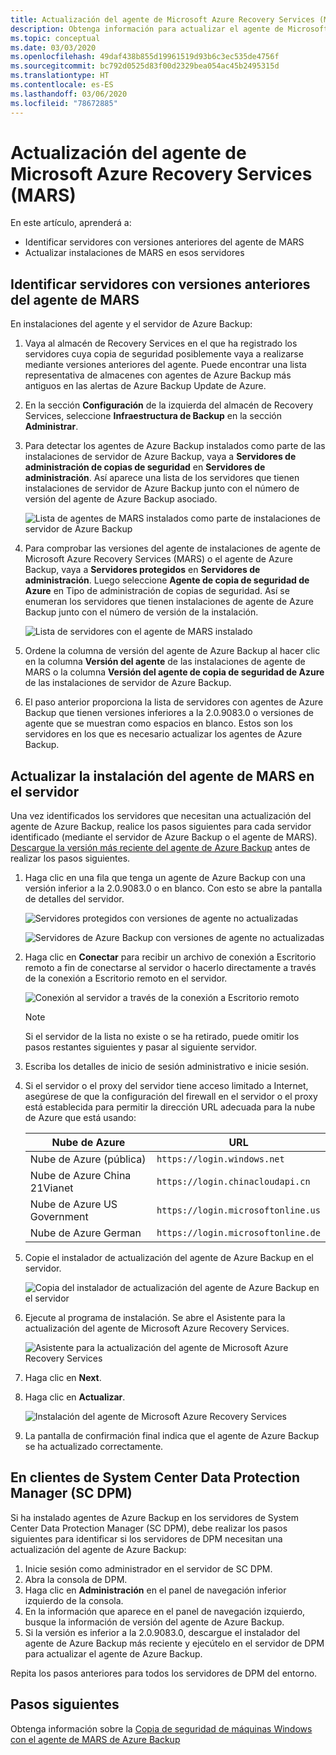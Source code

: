 ```yaml
---
title: Actualización del agente de Microsoft Azure Recovery Services (MARS)
description: Obtenga información para actualizar el agente de Microsoft Azure Recovery Services (MARS).
ms.topic: conceptual
ms.date: 03/03/2020
ms.openlocfilehash: 49daf438b855d19961519d93b6c3ec535de4756f
ms.sourcegitcommit: bc792d0525d83f00d2329bea054ac45b2495315d
ms.translationtype: HT
ms.contentlocale: es-ES
ms.lasthandoff: 03/06/2020
ms.locfileid: "78672885"
---
```

# <a name="upgrade-the-microsoft-azure-recovery-services-mars-agent"></a>Actualización del agente de Microsoft Azure Recovery Services (MARS)

En este artículo, aprenderá a:

* Identificar servidores con versiones anteriores del agente de MARS
* Actualizar instalaciones de MARS en esos servidores

## <a name="identify-servers-with-earlier-versions-of-the-mars-agent"></a>Identificar servidores con versiones anteriores del agente de MARS

En instalaciones del agente y el servidor de Azure Backup:

1. Vaya al almacén de Recovery Services en el que ha registrado los servidores cuya copia de seguridad posiblemente vaya a realizarse mediante versiones anteriores del agente. Puede encontrar una lista representativa de almacenes con agentes de Azure Backup más antiguos en las alertas de Azure Backup Update de Azure.
1. En la sección **Configuración** de la izquierda del almacén de Recovery Services, seleccione **Infraestructura de Backup** en la sección **Administrar**.
1. Para detectar los agentes de Azure Backup instalados como parte de las instalaciones de servidor de Azure Backup, vaya a **Servidores de administración de copias de seguridad** en **Servidores de administración**. Así aparece una lista de los servidores que tienen instalaciones de servidor de Azure Backup junto con el número de versión del agente de Azure Backup asociado.

    ![Lista de agentes de MARS instalados como parte de instalaciones de servidor de Azure Backup](./media/upgrade-mars-agent/backup-management-servers.png)

1. Para comprobar las versiones del agente de instalaciones de agente de Microsoft Azure Recovery Services (MARS) o el agente de Azure Backup, vaya a **Servidores protegidos** en **Servidores de administración**. Luego seleccione **Agente de copia de seguridad de Azure** en Tipo de administración de copias de seguridad. Así se enumeran los servidores que tienen instalaciones de agente de Azure Backup junto con el número de versión de la instalación.

    ![Lista de servidores con el agente de MARS instalado](./media/upgrade-mars-agent/protected-servers.png)

1. Ordene la columna de versión del agente de Azure Backup al hacer clic en la columna **Versión del agente** de las instalaciones de agente de MARS o la columna **Versión del agente de copia de seguridad de Azure** de las instalaciones de servidor de Azure Backup.

1. El paso anterior proporciona la lista de servidores con agentes de Azure Backup que tienen versiones inferiores a la 2.0.9083.0 o versiones de agente que se muestran como espacios en blanco. Estos son los servidores en los que es necesario actualizar los agentes de Azure Backup.

## <a name="update-the-mars-agent-installation-on-the-server"></a>Actualizar la instalación del agente de MARS en el servidor

Una vez identificados los servidores que necesitan una actualización del agente de Azure Backup, realice los pasos siguientes para cada servidor identificado (mediante el servidor de Azure Backup o el agente de MARS). [Descargue la versión más reciente del agente de Azure Backup](https://aka.ms/azurebackup_agent) antes de realizar los pasos siguientes.

1. Haga clic en una fila que tenga un agente de Azure Backup con una versión inferior a la 2.0.9083.0 o en blanco. Con esto se abre la pantalla de detalles del servidor.

    ![Servidores protegidos con versiones de agente no actualizadas](./media/upgrade-mars-agent/old-agent-version.png)

    ![Servidores de Azure Backup con versiones de agente no actualizadas](./media/upgrade-mars-agent/backup-management-servers-old-versions.png)

1. Haga clic en **Conectar** para recibir un archivo de conexión a Escritorio remoto a fin de conectarse al servidor o hacerlo directamente a través de la conexión a Escritorio remoto en el servidor.

    ![Conexión al servidor a través de la conexión a Escritorio remoto](./media/upgrade-mars-agent/connect-to-server.png)

    >[!NOTE]
    > Si el servidor de la lista no existe o se ha retirado, puede omitir los pasos restantes siguientes y pasar al siguiente servidor.

1. Escriba los detalles de inicio de sesión administrativo e inicie sesión.

1. Si el servidor o el proxy del servidor tiene acceso limitado a Internet, asegúrese de que la configuración del firewall en el servidor o el proxy está establecida para permitir la dirección URL adecuada para la nube de Azure que está usando:

    Nube de Azure | URL
    -- | ---
    Nube de Azure (pública) |   `https://login.windows.net`
    Nube de Azure China 21Vianet   | `https://login.chinacloudapi.cn`
    Nube de Azure US Government |   `https://login.microsoftonline.us`
    Nube de Azure German  |  `https://login.microsoftonline.de`

1. Copie el instalador de actualización del agente de Azure Backup en el servidor.

    ![Copia del instalador de actualización del agente de Azure Backup en el servidor](./media/upgrade-mars-agent/copy-agent-installer.png)

1. Ejecute al programa de instalación. Se abre el Asistente para la actualización del agente de Microsoft Azure Recovery Services.

    ![Asistente para la actualización del agente de Microsoft Azure Recovery Services](./media/upgrade-mars-agent/agent-upgrade-wizard.png)

1. Haga clic en **Next**.

1. Haga clic en **Actualizar**.

    ![Instalación del agente de Microsoft Azure Recovery Services](./media/upgrade-mars-agent/upgrade-installation.png)

1. La pantalla de confirmación final indica que el agente de Azure Backup se ha actualizado correctamente.

## <a name="for-system-center-data-protection-manager-sc-dpm-customers"></a>En clientes de System Center Data Protection Manager (SC DPM)

Si ha instalado agentes de Azure Backup en los servidores de System Center Data Protection Manager (SC DPM), debe realizar los pasos siguientes para identificar si los servidores de DPM necesitan una actualización del agente de Azure Backup:

1. Inicie sesión como administrador en el servidor de SC DPM.
2. Abra la consola de DPM.
3. Haga clic en **Administración** en el panel de navegación inferior izquierdo de la consola.
4. En la información que aparece en el panel de navegación izquierdo, busque la información de versión del agente de Azure Backup.
5. Si la versión es inferior a la 2.0.9083.0, descargue el instalador del agente de Azure Backup más reciente y ejecútelo en el servidor de DPM para actualizar el agente de Azure Backup.

Repita los pasos anteriores para todos los servidores de DPM del entorno.

## <a name="next-steps"></a>Pasos siguientes

Obtenga información sobre la [Copia de seguridad de máquinas Windows con el agente de MARS de Azure Backup](backup-windows-with-mars-agent.md)
